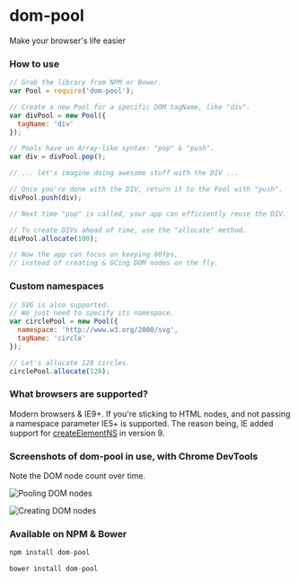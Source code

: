 dom-pool
========

Make your browser's life easier

### How to use
```js
// Grab the library from NPM or Bower.
var Pool = require('dom-pool');

// Create a new Pool for a specific DOM tagName, like "div".
var divPool = new Pool({
  tagName: 'div'
});

// Pools have an Array-like syntax: "pop" & "push".
var div = divPool.pop();

// ... let's imagine doing awesome stuff with the DIV ...

// Once you're done with the DIV, return it to the Pool with "push".
divPool.push(div);

// Next time "pop" is called, your app can efficiently reuse the DIV.

// To create DIVs ahead of time, use the "allocate" method.
divPool.allocate(100);

// Now the app can focus on keeping 60fps,
// instead of creating & GCing DOM nodes on the fly.
```

### Custom namespaces
```js
// SVG is also supported.
// We just need to specify its namespace.
var circlePool = new Pool({
  namespace: 'http://www.w3.org/2000/svg',
  tagName: 'circle'
});

// Let's allocate 128 circles.
circlePool.allocate(128);
```

### What browsers are supported?
Modern browsers & IE9+. If you're sticking to HTML nodes, and not passing a namespace parameter IE5+ is supported. The reason being, IE added support for [createElementNS](http://msdn.microsoft.com/en-us/library/ie/ff975213%28v=vs.85%29.aspx) in version 9.

### Screenshots of dom-pool in use, with Chrome DevTools

Note the DOM node count over time.

![Pooling DOM nodes](https://i.imgur.com/gzkbN1X.png)

![Creating DOM nodes](https://i.imgur.com/oEJyNO7.png)

### Available on NPM & Bower
```js
npm install dom-pool
```

```js
bower install dom-pool
```
